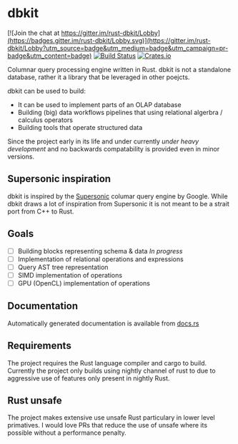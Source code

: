 # dbkit

[![Join the chat at https://gitter.im/rust-dbkit/Lobby](https://badges.gitter.im/rust-dbkit/Lobby.svg)](https://gitter.im/rust-dbkit/Lobby?utm_source=badge&utm_medium=badge&utm_campaign=pr-badge&utm_content=badge)
[![Build Status](https://travis-ci.org/mtanski/dbkit.svg?branch=master)](https://travis-ci.org/mtanski/dbkit)
[![Crates.io](https://img.shields.io/crates/v/dbkit-engine.svg)](https://crates.io/crates/dbkit-engine)

Columnar query processing engine written in Rust.
dbkit is not a standalone database, rather it a library that be leveraged in other poejcts.

dbkit can be used to build:
* It can be used to implement parts of an OLAP database
* Building (big) data workflows pipelines that using relational algerbra / calculus operators
* Building tools that operate structured data

Since the project early in its life and under currently *under heavy development* and no backwards
compatability is provided even in minor versions.

## Supersonic inspiration

dbkit is inspired by the [Supersonic](https://github.com/google/supersonic) columar query engine by Google.
While dbkit draws a lot of inspiration from Supersonic it is not meant to be a strait port from C++ to Rust.

## Goals

- [ ] Building blocks representing schema & data *In progress*
- [ ] Implementation of relational operations and expressions
- [ ] Query AST tree representation
- [ ] SIMD implementation of operations
- [ ] GPU (OpenCL) implementation of operations 

## Documentation

Automatically generated documentation is available from [docs.rs](https://docs.rs/dbkit-engine)

## Requirements

The project requires the Rust language compiler and cargo to build.
Currently the project only builds using nightly channel of rust to due to aggressive use of features only
present in nightly Rust.

## Rust unsafe

The project makes extensive use unsafe Rust particulary in lower level primatives. I would love PRs that
reduce the use of unsafe where its possible without a performance penalty.
